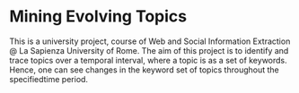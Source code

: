 # Mining Evolving Topics

This is a university project, course of Web and Social Information Extraction @ La Sapienza University of Rome. 
The aim of this project is to identify and trace topics over a temporal interval, where a topic is as a set of keywords. 
Hence, one can see changes in the keyword set of topics throughout the specifiedtime period.
